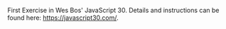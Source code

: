 First Exercise in Wes Bos' JavaScript 30. Details and instructions can be found here: https://javascript30.com/.
